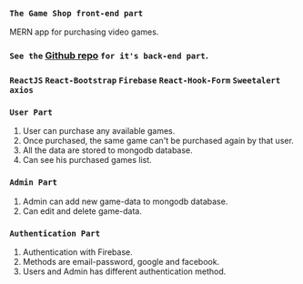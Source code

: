 ### `The Game Shop front-end part`
MERN app for purchasing video games.

### `See the` [Github repo](https://github.com/UpekkaChakma/the-game-shop-server) `for it's back-end part`.

### `ReactJS` `React-Bootstrap` `Firebase` `React-Hook-Form` `Sweetalert` `axios`

### `User Part`
1. User can purchase any available games.
2. Once purchased, the same game can't be purchased again by that user.
3. All the data are stored to mongodb database.
4. Can see his purchased games list.

### `Admin Part`
1. Admin can add new game-data to mongodb database.
2. Can edit and delete game-data.

### `Authentication Part`
1. Authentication with Firebase.
2. Methods are email-password, google and facebook.
3. Users and Admin has different authentication method. 
